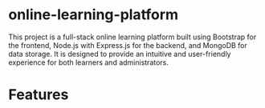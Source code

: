 # online-learning-platform
This project is a full-stack online learning platform built using Bootstrap for the frontend, Node.js with Express.js for the backend, and MongoDB for data storage. It is designed to provide an intuitive and user-friendly experience for both learners and administrators.
# Features
